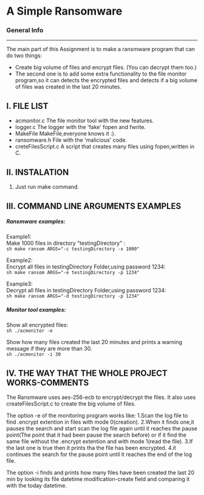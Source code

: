 # A Simple Ransomware

### General Info
------------
The main part of this Assignment is to make a ransmware program that can do two
things: 
* Create big volume of files and encrypt files. (You can decrypt them too.)
* The second one is to add some extra functionality to the file monitor program,so
it can detects the encrypted files and detects if a big volume of files was created 
in the last 20 minutes.<br />

 I. FILE LIST
------------
- acmonitor.c                    The file monitor tool with the new features.
- logger.c                       The logger with the 'fake' fopen and fwrite.
- MakeFile                       MakeFile,everyone knows it :).
- ransomware.h                   File with the 'malicious' code.
- creteFilesScript.c             A script that creates many files using fopen,written in C.
  <br />
  
II. INSTALATION
------------
1. Just run make command.<br />

 III. COMMAND LINE ARGUMENTS EXAMPLES
------------
##### Ransmware examples:

Example1:<br />
Make 1000 files in directory "testingDirectory" :<br />
```sh make ransom ARGS="-c testingDirectory -x 1000" ```

Example2:<br />
Encrypt all files in testingDirectory Folder,using password 1234:<br />
```sh make ransom ARGS="-e testingDirectory -p 1234" ```

Example3:<br />
Decrypt all files in testingDirectory Folder,using password 1234:<br />
```sh make ransom ARGS="-d testingDirectory -p 1234" ```

##### Monitor tool examples:

Show all encrypted files:<br />
 ```sh ./acmonitor -e ```

Show how many files created the last 20 minutes and prints a
warning message if they are more than 30.<br />
```sh ./acmonitor -i 30 ```<br />

  IV. THE WAY THAT THE WHOLE PROJECT WORKS-COMMENTS
------------

The Ransmware uses aes-256-ecb to encrypt/decrypt the files.
 It also uses createFilesScript.c to create the big volume of files.

   The option -e of the monitoring program works like:
 1.Scan the log file to find .encrypt extention in files with mode 0(creation).
 2.When it finds one,it pauses the search and start scan the
 log file again until it reaches the pause point(The point that it 
 had been pause the search before) or if it find the same file without the 
 .encrypt extention and with mode 1(read the file).
 3.If the last one is true then it prints tha the file has been encrypted.
 4.it continues the search for the pause point until it reaches the 
 end of the log file.

   The option -i finds and prints how many files have been created the last
 20 min by looking its file datetime modification-create field and comparing it
 with the today datetime.
